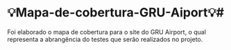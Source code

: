# 💡Mapa-de-cobertura-GRU-Aiport💡#
Foi elaborado o mapa de cobertura para o site do GRU Airport, o qual representa a abrangência do testes que serão realizados no projeto. 
